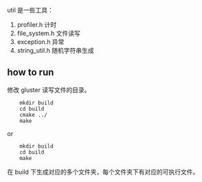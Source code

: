 
util 是一些工具：
1. profiler.h	计时
2. file_system.h	文件读写
3. exception.h	异常
4. string_util.h 随机字符串生成

## how to run
修改 gluster 读写文件的目录。
```
	mkdir build
	cd build
	cmake ../
	make
```
or 
```
	mkdir build
	cd build
	make
```
在 build 下生成对应的多个文件夹，每个文件夹下有对应的可执行文件。
